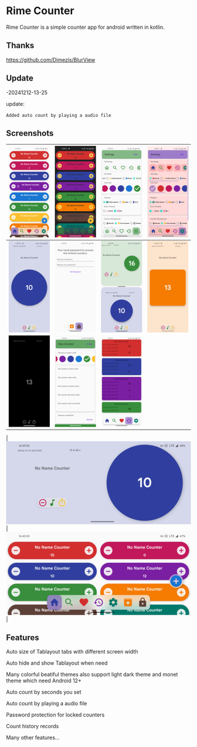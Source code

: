 # Rime Counter

Rime Counter is a simple counter app for android written in kotlin.

## Thanks
https://github.com/Dimezis/BlurView

## Update

-20241212-13-25
 
  update: 
  
    Added auto count by playing a audio file
    

## Screenshots

| ![](https://github.com/TenzinJamyangZHS/RimeCounter/blob/main/screenshots/001.png) | ![](https://github.com/TenzinJamyangZHS/RimeCounter/blob/main/screenshots/002.png) | ![](https://github.com/TenzinJamyangZHS/RimeCounter/blob/main/screenshots/003.png) | ![](https://github.com/TenzinJamyangZHS/RimeCounter/blob/main/screenshots/004.png) |
|-----------------------------------------------|-----------------------------------------------|-----------------------------------------------|-----------------------------------------------|
| ![](https://github.com/TenzinJamyangZHS/RimeCounter/blob/main/screenshots/005.png) | ![](https://github.com/TenzinJamyangZHS/RimeCounter/blob/main/screenshots/013.png) | ![](https://github.com/TenzinJamyangZHS/RimeCounter/blob/main/screenshots/007.png) | ![](https://github.com/TenzinJamyangZHS/RimeCounter/blob/main/screenshots/008.png) |
| ![](https://github.com/TenzinJamyangZHS/RimeCounter/blob/main/screenshots/009.png) | ![](https://github.com/TenzinJamyangZHS/RimeCounter/blob/main/screenshots/010.png) | ![](https://github.com/TenzinJamyangZHS/RimeCounter/blob/main/screenshots/012.png) |                                               |

| ![](https://github.com/TenzinJamyangZHS/RimeCounter/blob/main/screenshots/006.png) | ![](https://github.com/TenzinJamyangZHS/RimeCounter/blob/main/screenshots/011.png) |



## Features
  Auto size of Tablayout tabs with different screen width
  
  Auto hide and show Tablayout when need
  
  Many colorful beatiful themes also support light dark theme and monet theme which need Android 12+

  Auto count by seconds you set

  Auto count by playing a audio file

  Password protection for locked counters

  Count history records

  

  Many other features...



